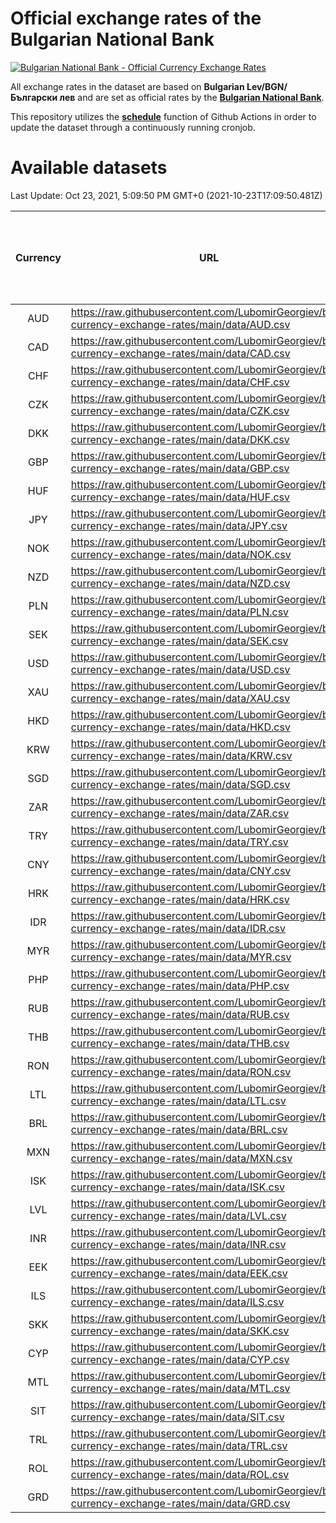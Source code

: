 # Official exchange rates of the Bulgarian National Bank

[![Bulgarian National Bank - Official Currency Exchange Rates](https://github.com/LubomirGeorgiev/bnb-currency-exchange-rates/actions/workflows/update-rates.yml/badge.svg?branch=main)](https://github.com/LubomirGeorgiev/bnb-currency-exchange-rates/actions/workflows/update-rates.yml)

All exchange rates in the dataset are based on **Bulgarian Lev/BGN/Български лев** and are set as official rates by the [**Bulgarian National Bank**](https://www.bnb.bg/Statistics/StExternalSector/StExchangeRates/StERForeignCurrencies/index.htm?toLang=_EN).

This repository utilizes the [**schedule**](https://docs.github.com/en/actions/reference/events-that-trigger-workflows) function of Github Actions in order to update the dataset through a continuously running cronjob.

# Available datasets

<!-- START LINKS (DO NOT EVER FU*ING DELETE THIS COMMENT FOR THE LOVE OF YOUR LIFE!!! IF YOU ARE CURIOS HOW IT WORKS, YOU CAN HAVE A LOOK AT ./src/updateReadme.ts) -->

Last Update: Oct 23, 2021, 5:09:50 PM GMT+0 (2021-10-23T17:09:50.481Z)

| Currency | URL                                                                                             | Number of records | Number of missing days that were filled in |
| :------: | ----------------------------------------------------------------------------------------------- | :---------------: | :----------------------------------------: |
|   AUD    | https://raw.githubusercontent.com/LubomirGeorgiev/bnb-currency-exchange-rates/main/data/AUD.csv |       7932        |                    2448                    |
|   CAD    | https://raw.githubusercontent.com/LubomirGeorgiev/bnb-currency-exchange-rates/main/data/CAD.csv |       7932        |                    2448                    |
|   CHF    | https://raw.githubusercontent.com/LubomirGeorgiev/bnb-currency-exchange-rates/main/data/CHF.csv |       7932        |                    2448                    |
|   CZK    | https://raw.githubusercontent.com/LubomirGeorgiev/bnb-currency-exchange-rates/main/data/CZK.csv |       7932        |                    2448                    |
|   DKK    | https://raw.githubusercontent.com/LubomirGeorgiev/bnb-currency-exchange-rates/main/data/DKK.csv |       7932        |                    2448                    |
|   GBP    | https://raw.githubusercontent.com/LubomirGeorgiev/bnb-currency-exchange-rates/main/data/GBP.csv |       7932        |                    2448                    |
|   HUF    | https://raw.githubusercontent.com/LubomirGeorgiev/bnb-currency-exchange-rates/main/data/HUF.csv |       7932        |                    2448                    |
|   JPY    | https://raw.githubusercontent.com/LubomirGeorgiev/bnb-currency-exchange-rates/main/data/JPY.csv |       7932        |                    2448                    |
|   NOK    | https://raw.githubusercontent.com/LubomirGeorgiev/bnb-currency-exchange-rates/main/data/NOK.csv |       7932        |                    2448                    |
|   NZD    | https://raw.githubusercontent.com/LubomirGeorgiev/bnb-currency-exchange-rates/main/data/NZD.csv |       7932        |                    2448                    |
|   PLN    | https://raw.githubusercontent.com/LubomirGeorgiev/bnb-currency-exchange-rates/main/data/PLN.csv |       7932        |                    2448                    |
|   SEK    | https://raw.githubusercontent.com/LubomirGeorgiev/bnb-currency-exchange-rates/main/data/SEK.csv |       7932        |                    2448                    |
|   USD    | https://raw.githubusercontent.com/LubomirGeorgiev/bnb-currency-exchange-rates/main/data/USD.csv |       7932        |                    2448                    |
|   XAU    | https://raw.githubusercontent.com/LubomirGeorgiev/bnb-currency-exchange-rates/main/data/XAU.csv |       7932        |                    2450                    |
|   HKD    | https://raw.githubusercontent.com/LubomirGeorgiev/bnb-currency-exchange-rates/main/data/HKD.csv |       7630        |                    2357                    |
|   KRW    | https://raw.githubusercontent.com/LubomirGeorgiev/bnb-currency-exchange-rates/main/data/KRW.csv |       7630        |                    2357                    |
|   SGD    | https://raw.githubusercontent.com/LubomirGeorgiev/bnb-currency-exchange-rates/main/data/SGD.csv |       7630        |                    2357                    |
|   ZAR    | https://raw.githubusercontent.com/LubomirGeorgiev/bnb-currency-exchange-rates/main/data/ZAR.csv |       7630        |                    2357                    |
|   TRY    | https://raw.githubusercontent.com/LubomirGeorgiev/bnb-currency-exchange-rates/main/data/TRY.csv |       6113        |                    1888                    |
|   CNY    | https://raw.githubusercontent.com/LubomirGeorgiev/bnb-currency-exchange-rates/main/data/CNY.csv |       5993        |                    1852                    |
|   HRK    | https://raw.githubusercontent.com/LubomirGeorgiev/bnb-currency-exchange-rates/main/data/HRK.csv |       5993        |                    1852                    |
|   IDR    | https://raw.githubusercontent.com/LubomirGeorgiev/bnb-currency-exchange-rates/main/data/IDR.csv |       5993        |                    1852                    |
|   MYR    | https://raw.githubusercontent.com/LubomirGeorgiev/bnb-currency-exchange-rates/main/data/MYR.csv |       5993        |                    1852                    |
|   PHP    | https://raw.githubusercontent.com/LubomirGeorgiev/bnb-currency-exchange-rates/main/data/PHP.csv |       5993        |                    1852                    |
|   RUB    | https://raw.githubusercontent.com/LubomirGeorgiev/bnb-currency-exchange-rates/main/data/RUB.csv |       5993        |                    1852                    |
|   THB    | https://raw.githubusercontent.com/LubomirGeorgiev/bnb-currency-exchange-rates/main/data/THB.csv |       5993        |                    1852                    |
|   RON    | https://raw.githubusercontent.com/LubomirGeorgiev/bnb-currency-exchange-rates/main/data/RON.csv |       5934        |                    1834                    |
|   LTL    | https://raw.githubusercontent.com/LubomirGeorgiev/bnb-currency-exchange-rates/main/data/LTL.csv |       5150        |                    1579                    |
|   BRL    | https://raw.githubusercontent.com/LubomirGeorgiev/bnb-currency-exchange-rates/main/data/BRL.csv |       5021        |                    1553                    |
|   MXN    | https://raw.githubusercontent.com/LubomirGeorgiev/bnb-currency-exchange-rates/main/data/MXN.csv |       5021        |                    1553                    |
|   ISK    | https://raw.githubusercontent.com/LubomirGeorgiev/bnb-currency-exchange-rates/main/data/ISK.csv |       4930        |                    1524                    |
|   LVL    | https://raw.githubusercontent.com/LubomirGeorgiev/bnb-currency-exchange-rates/main/data/LVL.csv |       4785        |                    1465                    |
|   INR    | https://raw.githubusercontent.com/LubomirGeorgiev/bnb-currency-exchange-rates/main/data/INR.csv |       4656        |                    1441                    |
|   EEK    | https://raw.githubusercontent.com/LubomirGeorgiev/bnb-currency-exchange-rates/main/data/EEK.csv |       3995        |                    1221                    |
|   ILS    | https://raw.githubusercontent.com/LubomirGeorgiev/bnb-currency-exchange-rates/main/data/ILS.csv |       3934        |                    1224                    |
|   SKK    | https://raw.githubusercontent.com/LubomirGeorgiev/bnb-currency-exchange-rates/main/data/SKK.csv |       2969        |                    911                     |
|   CYP    | https://raw.githubusercontent.com/LubomirGeorgiev/bnb-currency-exchange-rates/main/data/CYP.csv |       2907        |                    891                     |
|   MTL    | https://raw.githubusercontent.com/LubomirGeorgiev/bnb-currency-exchange-rates/main/data/MTL.csv |       2605        |                    800                     |
|   SIT    | https://raw.githubusercontent.com/LubomirGeorgiev/bnb-currency-exchange-rates/main/data/SIT.csv |       2543        |                    779                     |
|   TRL    | https://raw.githubusercontent.com/LubomirGeorgiev/bnb-currency-exchange-rates/main/data/TRL.csv |       1817        |                    558                     |
|   ROL    | https://raw.githubusercontent.com/LubomirGeorgiev/bnb-currency-exchange-rates/main/data/ROL.csv |       1696        |                    523                     |
|   GRD    | https://raw.githubusercontent.com/LubomirGeorgiev/bnb-currency-exchange-rates/main/data/GRD.csv |        361        |                    109                     |

<!-- END LINKS (DO NOT EVER FU*ING DELETE THIS COMMENT FOR THE LOVE OF YOUR LIFE!!! IF YOU ARE CURIOS HOW IT WORKS, YOU CAN HAVE A LOOK AT ./src/updateReadme.ts) -->
